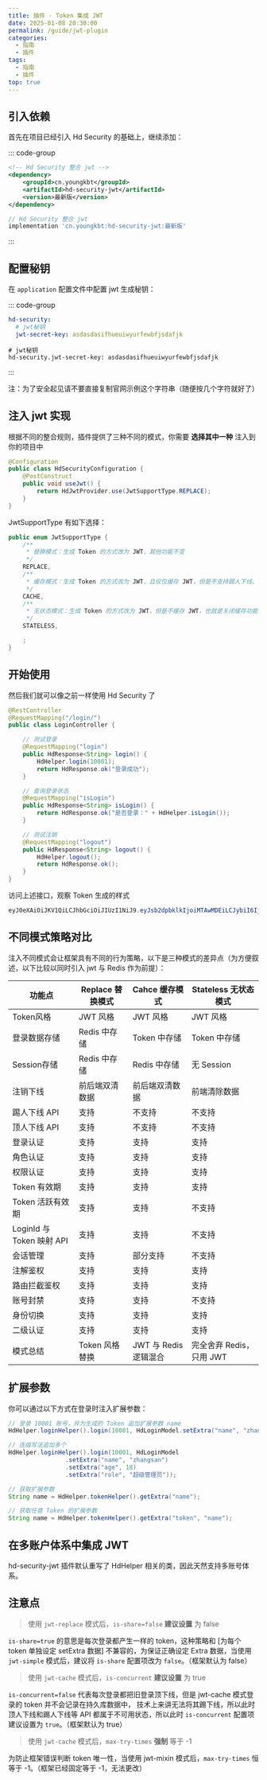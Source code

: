 ```yaml
---
title: 插件 - Token 集成 JWT
date: 2025-01-08 20:30:00
permalink: /guide/jwt-plugin
categories:
  - 指南
  - 插件
tags:
  - 指南
  - 插件
top: true
---
```


## 引入依赖

首先在项目已经引入 Hd Security 的基础上，继续添加：

::: code-group

```xml [Maven 方式]
<!-- Hd Security 整合 jwt -->
<dependency>
    <groupId>cn.youngkbt</groupId>
    <artifactId>hd-security-jwt</artifactId>
    <version>最新版</version>
</dependency>
```

```groovy [Gradle 方式]
// Hd Security 整合 jwt
implementation 'cn.youngkbt:hd-security-jwt:最新版'
```

:::

## 配置秘钥

在 `application` 配置文件中配置 jwt 生成秘钥：

::: code-group

```yaml [yaml 风格]
hd-security:
  # jwt秘钥
  jwt-secret-key: asdasdasifhueuiwyurfewbfjsdafjk
```

```properties [properties 风格]
# jwt秘钥
hd-security.jwt-secret-key: asdasdasifhueuiwyurfewbfjsdafjk
```

:::

注：为了安全起见请不要直接复制官网示例这个字符串（随便按几个字符就好了）

## 注入 jwt 实现

根据不同的整合规则，插件提供了三种不同的模式，你需要 **选择其中一种** 注入到你的项目中

```java
@Configuration
public class HdSecurityConfiguration {
    @PostConstruct
    public void useJwt() {
        return HdJwtProvider.use(JwtSupportType.REPLACE);
    }
}
```

JwtSupportType 有如下选择：

```java
public enum JwtSupportType {
    /**
     * 替换模式：生成 Token 的方式改为 JWT，其他功能不变
     */
    REPLACE,
    /**
     * 缓存模式：生成 Token 的方式改为 JWT，且仅仅缓存 JWT，但是不支持踢人下线、顶人下线和部分会话查询，认证信息完全从 JWT 解析出来
     */
    CACHE,
    /**
     * 无状态模式：生成 Token 的方式改为 JWT，但是不缓存 JWT，也就是关闭缓存功能，认证信息完全从 JWT 解析出来
     */
    STATELESS,

    ;
}
```

## 开始使用

然后我们就可以像之前一样使用 Hd Security 了

```java
@RestController
@RequestMapping("/login/")
public class LoginController {

    // 测试登录
    @RequestMapping("login")
    public HdResponse<String> login() {
        HdHelper.login(10001);
        return HdResponse.ok("登录成功");
    }

    // 查询登录状态
    @RequestMapping("isLogin")
    public HdResponse<String> isLogin() {
        return HdResponse.ok("是否登录：" + HdHelper.isLogin());
    }

    // 测试注销
    @RequestMapping("logout")
    public HdResponse<String> logout() {
        HdHelper.logout();
        return HdResponse.ok();
    }
}
```

访问上述接口，观察 Token 生成的样式

```java
eyJ0eXAiOiJKV1QiLCJhbGciOiJIUzI1NiJ9.eyJsb2dpbklkIjoiMTAwMDEiLCJybiI6IjZYYzgySzBHVWV3Uk5NTTl1dFdjbnpFZFZHTVNYd3JOIn0.F_7fbHsFsDZmckHlGDaBuwDotZwAjZ0HB14DRujQfOQ
```

## 不同模式策略对比

注入不同模式会让框架具有不同的行为策略，以下是三种模式的差异点（为方便叙述，以下比较以同时引入 jwt 与 Redis 作为前提）：

| 功能点                    | Replace 替换模式 | Cahce 缓存模式        | Stateless 无状态模式     |
| ------------------------- | ---------------- | --------------------- | ------------------------ |
| Token风格                 | JWT 风格         | JWT 风格              | JWT 风格                 |
| 登录数据存储              | Redis 中存储     | Token 中存储          | Token 中存储             |
| Session存储               | Redis 中存储     | Redis 中存储          | 无 Session               |
| 注销下线                  | 前后端双清数据   | 前后端双清数据        | 前端清除数据             |
| 踢人下线 API              | 支持             | 不支持                | 不支持                   |
| 顶人下线 API              | 支持             | 不支持                | 不支持                   |
| 登录认证                  | 支持             | 支持                  | 支持                     |
| 角色认证                  | 支持             | 支持                  | 支持                     |
| 权限认证                  | 支持             | 支持                  | 支持                     |
| Token 有效期              | 支持             | 支持                  | 支持                     |
| Token 活跃有效期          | 支持             | 支持                  | 不支持                   |
| LoginId 与 Token 映射 API | 支持             | 支持                  | 不支持                   |
| 会话管理                  | 支持             | 部分支持              | 不支持                   |
| 注解鉴权                  | 支持             | 支持                  | 支持                     |
| 路由拦截鉴权              | 支持             | 支持                  | 支持                     |
| 账号封禁                  | 支持             | 支持                  | 不支持                   |
| 身份切换                  | 支持             | 支持                  | 支持                     |
| 二级认证                  | 支持             | 支持                  | 支持                     |
| 模式总结                  | Token 风格替换   | JWT 与 Redis 逻辑混合 | 完全舍弃 Redis，只用 JWT |

## 扩展参数

你可以通过以下方式在登录时注入扩展参数：

```java
// 登录 10001 账号，并为生成的 Token 追加扩展参数 name
HdHelper.loginHelper().login(10001, HdLoginModel.setExtra("name", "zhangsan"));

// 连缀写法追加多个
HdHelper.loginHelper().login(10001, HdLoginModel
                .setExtra("name", "zhangsan")
                .setExtra("age", 18)
                .setExtra("role", "超级管理员"));

// 获取扩展参数
String name = HdHelper.tokenHelper().getExtra("name");

// 获取任意 Token 的扩展参数
String name = HdHelper.tokenHelper().getExtra("token", "name");
```

## 在多账户体系中集成 JWT

hd-security-jwt 插件默认重写了 HdHelper 相关的类，因此天然支持多账号体系。

## 注意点

> 使用 `jwt-replace` 模式后，`is-share=false` **建议设置** 为 false

`is-share=true` 的意思是每次登录都产生一样的 token，这种策略和 [为每个 token 单独设定 setExtra 数据] 不兼容的，为保证正确设定 Extra 数据，当使用 `jwt-simple` 模式后，建议将 `is-share` 配置项改为 `false`。（框架默认为 false）

> 使用 `jwt-cache` 模式后，`is-concurrent` **建议设置** 为 true

`is-concurrent=false` 代表每次登录都把旧登录顶下线，但是 jwt-cache 模式登录的 token 并不会记录在持久库数据中， 技术上来讲无法将其踢下线，所以此时顶人下线和踢人下线等 API 都属于不可用状态，所以此时 `is-concurrent` 配置项建议设置为 `true`。（框架默认为 true）

> 使用 `jwt-cache` 模式后，`max-try-times` **强制** 等于 -1

为防止框架错误判断 token 唯一性，当使用 jwt-mixin 模式后，`max-try-times` 恒等于 -1。（框架已经固定等于 -1，无法更改）
